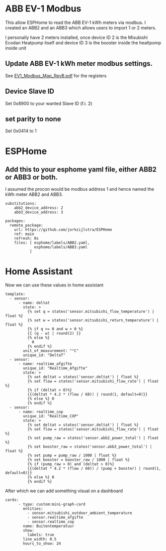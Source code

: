 # ABB EV-1 Modbus

This allow ESPHome to read the ABB EV-1 kWh meters via modbus. I created an ABB2 and an ABB3 which allows users to import 1 or 2 meters.

I personally have 2 meters installed, once device ID 2 is the Misubishi Ecodan Heatpump itself and device ID 3 is the booster inside the healtpomp inside unit

## Update ABB EV-1 kWh meter modbus settings. 
See [EV1_Modbus_Map_RevB.pdf](documentation/EV1_Modbus_Map_RevB.pdf) for the registers

## Device Slave ID
 Set 0x8900 to your wanted Slave ID (f.i. 2)

## set parity to none
 Set 0x0414 to 1 

# ESPHome
## Add this to your esphome yaml file, either ABB2 or ABB3 or both.

I assumed the procon would be modbus address 1 and hence named the kWh meter ABB2 and ABB3.

```
substitutions:
    abb2_device_address: 2
    abb3_device_address: 3

packages:
  remote_package:
    url: https://github.com/jorkzijlstra/ESPHome
    ref: main
    refresh: 0s
    files: [ esphome/labels/ABB2.yaml,
             esphome/labels/ABB3.yaml
           ]

```


# Home Assistant

Now we can use these values in home assistant

```
template:
  - sensor:
      - name: deltat
        state: >
          {% set q = states('sensor.mitsubishi_flow_temperature') | float %} 
          {% set w = states('sensor.mitsubishi_return_temperature') | float %}
          {% if q >= 0 and w > 0 %}
          {{ (q - w) | round(2) }}
          {% else %}
            0
          {% endif %}
        unit_of_measurement: "°C"
        unique_id: "DeltaT"
  - sensor:
      - name: realtime_afgifte
        unique_id: "Realtime_Afgifte"
        state: >
          {% set deltat = states('sensor.deltat') | float %}
          {% set flow = states('sensor.mitsubishi_flow_rate') | float %}
          {% if (deltat > 0)%} 
          {{(deltat * 4.2 * (flow / 60)) | round(1, default=0)}}
          {% else %} 0
          {% endif %}
  - sensor:
      - name: realtime_cop
        unique_id: "Realtime_COP"
        state: >
          {% set deltat = states('sensor.deltat') | float %}
          {% set flow = states('sensor.mitsubishi_flow_rate') | float %}
          {% set pump_raw = states('sensor.abb2_power_total') | float %}
          {% set booster_raw = states('sensor.abb3_power_total') | float %}
          {% set pump = pump_raw / 1000 | float %}
          {% set booster = booster_raw / 1000 | float %}
          {% if (pump_raw > 0) and (deltat > 0)%} 
          {{(deltat * 4.2 * (flow / 60)) / (pump + booster) | round(1, default=0)}}
          {% else %} 0
          {% endif %}
```

After which we can add something visual on a dashboard

```
cards:
      - type: custom:mini-graph-card
        entities:
          - sensor.mitsubishi_outdoor_ambient_temperature
          - sensor.realtime_afgifte
          - sensor.realtime_cop
        name: Buitentemperatuur
        show:
          labels: true
        line_width: 0.5
        hours_to_show: 24
```
